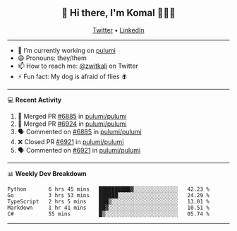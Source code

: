 <h2 align="center"> 👋 Hi there, I'm Komal 🧑🏾‍💻 </h2>
<p align="center">
    <a href="https://twitter.com/zwitkali">Twitter</a> •
    <a href="https://www.linkedin.com/in/komal-ali/">LinkedIn</a>
</p>

--------

- 🔭 I’m currently working on [pulumi](https://github.com/pulumi/pulumi)
- 😄 Pronouns: they/them
- 📫 How to reach me: [@zwitkali](https://twitter.com/zwitkali) on Twitter
- ⚡ Fun fact: My dog is afraid of flies 🪰

--------
💻 **Recent Activity**

<!--START_SECTION:activity-->
1. 🎉 Merged PR [#6885](https://github.com/pulumi/pulumi/pull/6885) in [pulumi/pulumi](https://github.com/pulumi/pulumi)
2. 🎉 Merged PR [#6924](https://github.com/pulumi/pulumi/pull/6924) in [pulumi/pulumi](https://github.com/pulumi/pulumi)
3. 🗣 Commented on [#6885](https://github.com/pulumi/pulumi/issues/6885) in [pulumi/pulumi](https://github.com/pulumi/pulumi)
4. ❌ Closed PR [#6921](https://github.com/pulumi/pulumi/pull/6921) in [pulumi/pulumi](https://github.com/pulumi/pulumi)
5. 🗣 Commented on [#6921](https://github.com/pulumi/pulumi/issues/6921) in [pulumi/pulumi](https://github.com/pulumi/pulumi)
<!--END_SECTION:activity-->

--------

📊 **Weekly Dev Breakdown**
<!--START_SECTION:waka-->
```text
Python       6 hrs 45 mins   ██████████▓░░░░░░░░░░░░░░   42.23 % 
Go           3 hrs 53 mins   ██████░░░░░░░░░░░░░░░░░░░   24.29 % 
TypeScript   2 hrs 5 mins    ███▒░░░░░░░░░░░░░░░░░░░░░   13.01 % 
Markdown     1 hr 41 mins    ██▓░░░░░░░░░░░░░░░░░░░░░░   10.51 % 
C#           55 mins         █▒░░░░░░░░░░░░░░░░░░░░░░░   05.74 % 
```
<!--END_SECTION:waka-->

--------